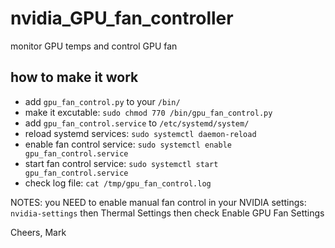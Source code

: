 # nvidia_GPU_fan_controller
monitor GPU temps and control GPU fan

## how to make it work
* add `gpu_fan_control.py` to your `/bin/` 
* make it excutable: `sudo chmod 770 /bin/gpu_fan_control.py`
* add `gpu_fan_control.service` to `/etc/systemd/system/`
* reload systemd services: `sudo systemctl daemon-reload`
* enable fan control service: `sudo systemctl enable gpu_fan_control.service`
* start fan control service: `sudo systemctl start gpu_fan_control.service`
* check log file: `cat /tmp/gpu_fan_control.log`


NOTES: you NEED to enable manual fan control in your NVIDIA settings: `nvidia-settings` then Thermal Settings then check Enable GPU Fan Settings

Cheers, Mark
